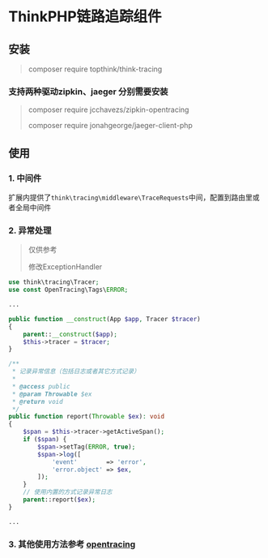 # ThinkPHP链路追踪组件

## 安装
> composer require topthink/think-tracing

### 支持两种驱动zipkin、jaeger 分别需要安装
> composer require jcchavezs/zipkin-opentracing
> 
> composer require jonahgeorge/jaeger-client-php

## 使用
### 1. 中间件

扩展内提供了`think\tracing\middleware\TraceRequests`中间，配置到路由里或者全局中间件

### 2. 异常处理
> 仅供参考
> 
> 修改ExceptionHandler

```php
use think\tracing\Tracer;
use const OpenTracing\Tags\ERROR;

...

public function __construct(App $app, Tracer $tracer)
{
    parent::__construct($app);
    $this->tracer = $tracer;
}

/**
 * 记录异常信息（包括日志或者其它方式记录）
 *
 * @access public
 * @param Throwable $ex
 * @return void
 */
public function report(Throwable $ex): void
{
    $span = $this->tracer->getActiveSpan();
    if ($span) {
        $span->setTag(ERROR, true);
        $span->log([
            'event'        => 'error',
            'error.object' => $ex,
        ]);
    }
    // 使用内置的方式记录异常日志
    parent::report($ex);
}

...

```

### 3. 其他使用方法参考 [opentracing](https://github.com/opentracing/opentracing-php)
